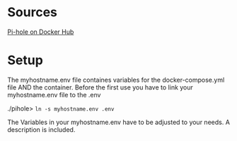 # Sources

[Pi-hole on Docker Hub](https://hub.docker.com/r/pihole/pihole)

# Setup

The myhostname.env file containes variables for the docker-compose.yml file AND the container. Before the first use you have to link your myhostname.env file to the .env

./pihole> `ln -s myhostname.env .env`

The Variables in your myhostname.env have to be adjusted to your needs. A description is included.
